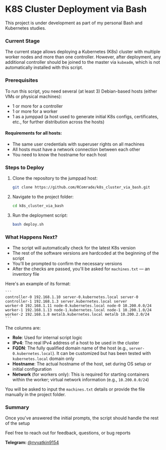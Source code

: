 # K8S Cluster Deployment via Bash

This project is under development as part of my personal Bash and Kubernetes studies.

### Current Stage
The current stage allows deploying a Kubernetes (K8s) cluster with multiple worker nodes and more than one controller. However, after deployment, any additional controller should be joined to the master via `kubeadm`, which is not automatically installed with this script.

### Prerequisites
To run this script, you need several (at least 3) Debian-based hosts (either VMs or physical machines):
- 1 or more for a controller
- 1 or more for a worker
- 1 as a jumppad (a host used to generate initial K8s configs, certificates, etc., for further distribution across the hosts)

#### Requirements for all hosts:
- The same user credentials with superuser rights on all machines
- All hosts must have a network connection between each other
- You need to know the hostname for each host 

### Steps to Deploy

1. Clone the repository to the jumppad host:
    ```bash
    git clone https://github.com/RComrade/k8s_cluster_via_bash.git
    ```

2. Navigate to the project folder:
    ```bash
    cd k8s_cluster_via_bash
    ```

3. Run the deployment script:
    ```bash
    bash deploy.sh
    ```

### What Happens Next?

- The script will automatically check for the latest K8s version
- The rest of the software versions are hardcoded at the beginning of the script
- You'll be prompted to confirm the necessary versions
- After the checks are passed, you'll be asked for `machines.txt` — an inventory file
 

Here's an example of its format:

    ```
    controller-0 192.168.1.10 server-0.kubernetes.local server-0
    controller-1 192.168.1.3 server.kubernetes.local server
    worker-0 192.168.1.11 node-0.kubernetes.local node-0 10.200.0.0/24
    worker-1 192.168.1.13 node-1.kubernetes.local node-1 10.200.1.0/24
    worker-2 192.168.1.8 metalb.kubernetes.local metalb 10.200.2.0/24
    ```

   The columns are:
   - **Role**: Used for internal script logic
   - **IPv4**: The real IPv4 address of a host to be used in the cluster
   - **FQDN**: The fully qualified domain name of the host (e.g., `server-0.kubernetes.local`). It can be customized but has been tested with `kubernetes.local` domain only
   - **Hostname**: The actual hostname of the host, set during OS setup or initial configuration
   - **Network** (for workers only): This is required for starting containers within the worker; virtual network information (e.g., `10.200.0.0/24`)

You will be asked to input the `machines.txt` details or provide the file manually in the project folder.

### Summary

Once you've answered the initial prompts, the script should handle the rest of the setup

Feel free to reach out for feedback, questions, or bug reports

**Telegram:** [@nvyatkin9154](https://t.me/nvyatkin9154)
